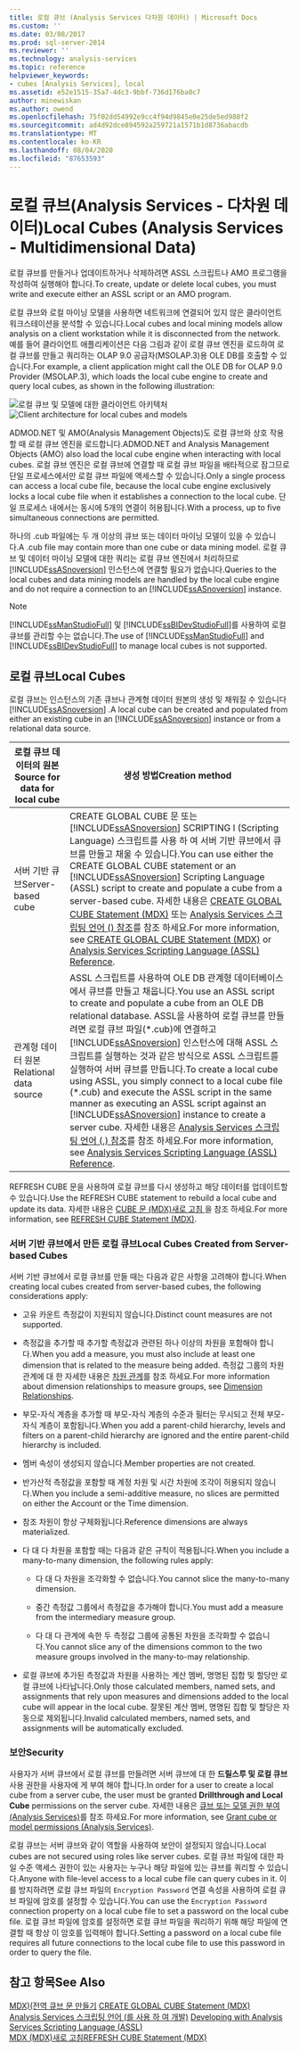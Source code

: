 ```yaml
---
title: 로컬 큐브 (Analysis Services 다차원 데이터) | Microsoft Docs
ms.custom: ''
ms.date: 03/08/2017
ms.prod: sql-server-2014
ms.reviewer: ''
ms.technology: analysis-services
ms.topic: reference
helpviewer_keywords:
- cubes [Analysis Services], local
ms.assetid: e52e1515-35a7-4dc3-9bbf-736d176ba0c7
author: minewiskan
ms.author: owend
ms.openlocfilehash: 75f02dd54992e9cc4f94d9845e0e25de5ed988f2
ms.sourcegitcommit: ad4d92dce894592a259721a1571b1d8736abacdb
ms.translationtype: MT
ms.contentlocale: ko-KR
ms.lasthandoff: 08/04/2020
ms.locfileid: "87653593"
---
```

# <a name="local-cubes-analysis-services---multidimensional-data"></a><span data-ttu-id="efc03-102">로컬 큐브(Analysis Services - 다차원 데이터)</span><span class="sxs-lookup"><span data-stu-id="efc03-102">Local Cubes (Analysis Services - Multidimensional Data)</span></span>
  <span data-ttu-id="efc03-103">로컬 큐브를 만들거나 업데이트하거나 삭제하려면 ASSL 스크립트나 AMO 프로그램을 작성하여 실행해야 합니다.</span><span class="sxs-lookup"><span data-stu-id="efc03-103">To create, update or delete local cubes, you must write and execute either an ASSL script or an AMO program.</span></span>  
  
 <span data-ttu-id="efc03-104">로컬 큐브와 로컬 마이닝 모델을 사용하면 네트워크에 연결되어 있지 않은 클라이언트 워크스테이션을 분석할 수 있습니다.</span><span class="sxs-lookup"><span data-stu-id="efc03-104">Local cubes and local mining models allow analysis on a client workstation while it is disconnected from the network.</span></span> <span data-ttu-id="efc03-105">예를 들어 클라이언트 애플리케이션은 다음 그림과 같이 로컬 큐브 엔진을 로드하여 로컬 큐브를 만들고 쿼리하는 OLAP 9.0 공급자(MSOLAP.3)용 OLE DB를 호출할 수 있습니다.</span><span class="sxs-lookup"><span data-stu-id="efc03-105">For example, a client application might call the OLE DB for OLAP 9.0 Provider (MSOLAP.3), which loads the local cube engine to create and query local cubes, as shown in the following illustration:</span></span>  
  
 <span data-ttu-id="efc03-106">![로컬 큐브 및 모델에 대한 클라이언트 아키텍처](../../../analysis-services/dev-guide/media/as-localcubearch9.gif "로컬 큐브 및 모델에 대한 클라이언트 아키텍처")</span><span class="sxs-lookup"><span data-stu-id="efc03-106">![Client architecture for local cubes and models](../../../analysis-services/dev-guide/media/as-localcubearch9.gif "Client architecture for local cubes and models")</span></span>  
  
 <span data-ttu-id="efc03-107">ADMOD.NET 및 AMO(Analysis Management Objects)도 로컬 큐브와 상호 작용할 때 로컬 큐브 엔진을 로드합니다.</span><span class="sxs-lookup"><span data-stu-id="efc03-107">ADMOD.NET and Analysis Management Objects (AMO) also load the local cube engine when interacting with local cubes.</span></span> <span data-ttu-id="efc03-108">로컬 큐브 엔진은 로컬 큐브에 연결할 때 로컬 큐브 파일을 배타적으로 잠그므로 단일 프로세스에서만 로컬 큐브 파일에 액세스할 수 있습니다.</span><span class="sxs-lookup"><span data-stu-id="efc03-108">Only a single process can access a local cube file, because the local cube engine exclusively locks a local cube file when it establishes a connection to the local cube.</span></span> <span data-ttu-id="efc03-109">단일 프로세스 내에서는 동시에 5개의 연결이 허용됩니다.</span><span class="sxs-lookup"><span data-stu-id="efc03-109">With a process, up to five simultaneous connections are permitted.</span></span>  
  
 <span data-ttu-id="efc03-110">하나의 .cub 파일에는 두 개 이상의 큐브 또는 데이터 마이닝 모델이 있을 수 있습니다.</span><span class="sxs-lookup"><span data-stu-id="efc03-110">A .cub file may contain more than one cube or data mining model.</span></span> <span data-ttu-id="efc03-111">로컬 큐브 및 데이터 마이닝 모델에 대한 쿼리는 로컬 큐브 엔진에서 처리하므로 [!INCLUDE[ssASnoversion](../../../includes/ssasnoversion-md.md)] 인스턴스에 연결할 필요가 없습니다.</span><span class="sxs-lookup"><span data-stu-id="efc03-111">Queries to the local cubes and data mining models are handled by the local cube engine and do not require a connection to an [!INCLUDE[ssASnoversion](../../../includes/ssasnoversion-md.md)] instance.</span></span>  
  
> [!NOTE]  
>  <span data-ttu-id="efc03-112">[!INCLUDE[ssManStudioFull](../../../includes/ssmanstudiofull-md.md)] 및 [!INCLUDE[ssBIDevStudioFull](../../../includes/ssbidevstudiofull-md.md)]를 사용하여 로컬 큐브를 관리할 수는 없습니다.</span><span class="sxs-lookup"><span data-stu-id="efc03-112">The use of [!INCLUDE[ssManStudioFull](../../../includes/ssmanstudiofull-md.md)] and [!INCLUDE[ssBIDevStudioFull](../../../includes/ssbidevstudiofull-md.md)] to manage local cubes is not supported.</span></span>  
  
## <a name="local-cubes"></a><span data-ttu-id="efc03-113">로컬 큐브</span><span class="sxs-lookup"><span data-stu-id="efc03-113">Local Cubes</span></span>  
 <span data-ttu-id="efc03-114">로컬 큐브는 인스턴스의 기존 큐브나 관계형 데이터 원본의 생성 및 채워질 수 있습니다 [!INCLUDE[ssASnoversion](../../../includes/ssasnoversion-md.md)] .</span><span class="sxs-lookup"><span data-stu-id="efc03-114">A local cube can be created and populated from either an existing cube in an [!INCLUDE[ssASnoversion](../../../includes/ssasnoversion-md.md)] instance or from a relational data source.</span></span>  
  
|<span data-ttu-id="efc03-115">로컬 큐브 데이터의 원본</span><span class="sxs-lookup"><span data-stu-id="efc03-115">Source for data for local cube</span></span>|<span data-ttu-id="efc03-116">생성 방법</span><span class="sxs-lookup"><span data-stu-id="efc03-116">Creation method</span></span>|  
|------------------------------------|---------------------|  
|<span data-ttu-id="efc03-117">서버 기반 큐브</span><span class="sxs-lookup"><span data-stu-id="efc03-117">Server-based cube</span></span>|<span data-ttu-id="efc03-118">CREATE GLOBAL CUBE 문 또는 [!INCLUDE[ssASnoversion](../../../includes/ssasnoversion-md.md)] SCRIPTING l (Scripting Language) 스크립트를 사용 하 여 서버 기반 큐브에서 큐브를 만들고 채울 수 있습니다.</span><span class="sxs-lookup"><span data-stu-id="efc03-118">You can use either the CREATE GLOBAL CUBE statement or an [!INCLUDE[ssASnoversion](../../../includes/ssasnoversion-md.md)] Scripting Language (ASSL) script to create and populate a cube from a server-based cube.</span></span> <span data-ttu-id="efc03-119">자세한 내용은 [CREATE GLOBAL CUBE Statement &#40;MDX&#41;](/sql/mdx/mdx-data-definition-create-global-cube) 또는 [Analysis Services 스크립팅 언어 &#40;&#41; 참조](https://docs.microsoft.com/bi-reference/assl/analysis-services-scripting-language-assl-for-xmla)를 참조 하세요.</span><span class="sxs-lookup"><span data-stu-id="efc03-119">For more information, see [CREATE GLOBAL CUBE Statement  &#40;MDX&#41;](/sql/mdx/mdx-data-definition-create-global-cube) or [Analysis Services Scripting Language &#40;ASSL&#41; Reference](https://docs.microsoft.com/bi-reference/assl/analysis-services-scripting-language-assl-for-xmla).</span></span>|  
|<span data-ttu-id="efc03-120">관계형 데이터 원본</span><span class="sxs-lookup"><span data-stu-id="efc03-120">Relational data source</span></span>|<span data-ttu-id="efc03-121">ASSL 스크립트를 사용하여 OLE DB 관계형 데이터베이스에서 큐브를 만들고 채웁니다.</span><span class="sxs-lookup"><span data-stu-id="efc03-121">You use an ASSL script to create and populate a cube from an OLE DB relational database.</span></span> <span data-ttu-id="efc03-122">ASSL을 사용하여 로컬 큐브를 만들려면 로컬 큐브 파일(\*.cub)에 연결하고 [!INCLUDE[ssASnoversion](../../../includes/ssasnoversion-md.md)] 인스턴스에 대해 ASSL 스크립트를 실행하는 것과 같은 방식으로 ASSL 스크립트를 실행하여 서버 큐브를 만듭니다.</span><span class="sxs-lookup"><span data-stu-id="efc03-122">To create a local cube using ASSL, you simply connect to a local cube file (\*.cub) and execute the ASSL script in the same manner as executing an ASSL script against an [!INCLUDE[ssASnoversion](../../../includes/ssasnoversion-md.md)] instance to create a server cube.</span></span> <span data-ttu-id="efc03-123">자세한 내용은 [Analysis Services 스크립팅 언어 &#40;,&#41; 참조](https://docs.microsoft.com/bi-reference/assl/analysis-services-scripting-language-assl-for-xmla)를 참조 하세요.</span><span class="sxs-lookup"><span data-stu-id="efc03-123">For more information, see [Analysis Services Scripting Language &#40;ASSL&#41; Reference](https://docs.microsoft.com/bi-reference/assl/analysis-services-scripting-language-assl-for-xmla).</span></span>|  
  
 <span data-ttu-id="efc03-124">REFRESH CUBE 문을 사용하여 로컬 큐브를 다시 생성하고 해당 데이터를 업데이트할 수 있습니다.</span><span class="sxs-lookup"><span data-stu-id="efc03-124">Use the REFRESH CUBE statement to rebuild a local cube and update its data.</span></span> <span data-ttu-id="efc03-125">자세한 내용은 [CUBE 문 &#40;MDX&#41;새로 고침 ](/sql/mdx/mdx-data-definition-refresh-cube)을 참조 하세요.</span><span class="sxs-lookup"><span data-stu-id="efc03-125">For more information, see [REFRESH CUBE Statement &#40;MDX&#41;](/sql/mdx/mdx-data-definition-refresh-cube).</span></span>  
  
### <a name="local-cubes-created-from-server-based-cubes"></a><span data-ttu-id="efc03-126">서버 기반 큐브에서 만든 로컬 큐브</span><span class="sxs-lookup"><span data-stu-id="efc03-126">Local Cubes Created from Server-based Cubes</span></span>  
 <span data-ttu-id="efc03-127">서버 기반 큐브에서 로컬 큐브를 만들 때는 다음과 같은 사항을 고려해야 합니다.</span><span class="sxs-lookup"><span data-stu-id="efc03-127">When creating local cubes created from server-based cubes, the following considerations apply:</span></span>  
  
-   <span data-ttu-id="efc03-128">고유 카운트 측정값이 지원되지 않습니다.</span><span class="sxs-lookup"><span data-stu-id="efc03-128">Distinct count measures are not supported.</span></span>  
  
-   <span data-ttu-id="efc03-129">측정값을 추가할 때 추가할 측정값과 관련된 하나 이상의 차원을 포함해야 합니다.</span><span class="sxs-lookup"><span data-stu-id="efc03-129">When you add a measure, you must also include at least one dimension that is related to the measure being added.</span></span> <span data-ttu-id="efc03-130">측정값 그룹의 차원 관계에 대 한 자세한 내용은 [차원 관계](../../multidimensional-models-olap-logical-cube-objects/dimension-relationships.md)를 참조 하세요.</span><span class="sxs-lookup"><span data-stu-id="efc03-130">For more information about dimension relationships to measure groups, see [Dimension Relationships](../../multidimensional-models-olap-logical-cube-objects/dimension-relationships.md).</span></span>  
  
-   <span data-ttu-id="efc03-131">부모-자식 계층을 추가할 때 부모-자식 계층의 수준과 필터는 무시되고 전체 부모-자식 계층이 포함됩니다.</span><span class="sxs-lookup"><span data-stu-id="efc03-131">When you add a parent-child hierarchy, levels and filters on a parent-child hierarchy are ignored and the entire parent-child hierarchy is included.</span></span>  
  
-   <span data-ttu-id="efc03-132">멤버 속성이 생성되지 않습니다.</span><span class="sxs-lookup"><span data-stu-id="efc03-132">Member properties are not created.</span></span>  
  
-   <span data-ttu-id="efc03-133">반가산적 측정값을 포함할 때 계정 차원 및 시간 차원에 조각이 허용되지 않습니다.</span><span class="sxs-lookup"><span data-stu-id="efc03-133">When you include a semi-additive measure, no slices are permitted on either the Account or the Time dimension.</span></span>  
  
-   <span data-ttu-id="efc03-134">참조 차원이 항상 구체화됩니다.</span><span class="sxs-lookup"><span data-stu-id="efc03-134">Reference dimensions are always materialized.</span></span>  
  
-   <span data-ttu-id="efc03-135">다 대 다 차원을 포함할 때는 다음과 같은 규칙이 적용됩니다.</span><span class="sxs-lookup"><span data-stu-id="efc03-135">When you include a many-to-many dimension, the following rules apply:</span></span>  
  
    -   <span data-ttu-id="efc03-136">다 대 다 차원을 조각화할 수 없습니다.</span><span class="sxs-lookup"><span data-stu-id="efc03-136">You cannot slice the many-to-many dimension.</span></span>  
  
    -   <span data-ttu-id="efc03-137">중간 측정값 그룹에서 측정값을 추가해야 합니다.</span><span class="sxs-lookup"><span data-stu-id="efc03-137">You must add a measure from the intermediary measure group.</span></span>  
  
    -   <span data-ttu-id="efc03-138">다 대 다 관계에 속한 두 측정값 그룹에 공통된 차원을 조각화할 수 없습니다.</span><span class="sxs-lookup"><span data-stu-id="efc03-138">You cannot slice any of the dimensions common to the two measure groups involved in the many-to-may relationship.</span></span>  
  
-   <span data-ttu-id="efc03-139">로컬 큐브에 추가된 측정값과 차원을 사용하는 계산 멤버, 명명된 집합 및 할당만 로컬 큐브에 나타납니다.</span><span class="sxs-lookup"><span data-stu-id="efc03-139">Only those calculated members, named sets, and assignments that rely upon measures and dimensions added to the local cube will appear in the local cube.</span></span> <span data-ttu-id="efc03-140">잘못된 계산 멤버, 명명된 집합 및 할당은 자동으로 제외됩니다.</span><span class="sxs-lookup"><span data-stu-id="efc03-140">Invalid calculated members, named sets, and assignments will be automatically excluded.</span></span>  
  
### <a name="security"></a><span data-ttu-id="efc03-141">보안</span><span class="sxs-lookup"><span data-stu-id="efc03-141">Security</span></span>  
 <span data-ttu-id="efc03-142">사용자가 서버 큐브에서 로컬 큐브를 만들려면 서버 큐브에 대 한 **드릴스루 및 로컬 큐브** 사용 권한을 사용자에 게 부여 해야 합니다.</span><span class="sxs-lookup"><span data-stu-id="efc03-142">In order for a user to create a local cube from a server cube, the user must be granted **Drillthrough and Local Cube** permissions on the server cube.</span></span> <span data-ttu-id="efc03-143">자세한 내용은 [큐브 또는 모델 권한 부여 &#40;Analysis Services&#41;](../../multidimensional-models/grant-cube-or-model-permissions-analysis-services.md)를 참조 하세요.</span><span class="sxs-lookup"><span data-stu-id="efc03-143">For more information, see [Grant cube or model permissions &#40;Analysis Services&#41;](../../multidimensional-models/grant-cube-or-model-permissions-analysis-services.md).</span></span>  
  
 <span data-ttu-id="efc03-144">로컬 큐브는 서버 큐브와 같이 역할을 사용하여 보안이 설정되지 않습니다.</span><span class="sxs-lookup"><span data-stu-id="efc03-144">Local cubes are not secured using roles like server cubes.</span></span> <span data-ttu-id="efc03-145">로컬 큐브 파일에 대한 파일 수준 액세스 권한이 있는 사용자는 누구나 해당 파일에 있는 큐브를 쿼리할 수 있습니다.</span><span class="sxs-lookup"><span data-stu-id="efc03-145">Anyone with file-level access to a local cube file can query cubes in it.</span></span> <span data-ttu-id="efc03-146">이를 방지하려면 로컬 큐브 파일의 `Encryption Password` 연결 속성을 사용하여 로컬 큐브 파일에 암호를 설정할 수 있습니다.</span><span class="sxs-lookup"><span data-stu-id="efc03-146">You can use the `Encryption Password` connection property on a local cube file to set a password on the local cube file.</span></span> <span data-ttu-id="efc03-147">로컬 큐브 파일에 암호를 설정하면 로컬 큐브 파일을 쿼리하기 위해 해당 파일에 연결할 때 항상 이 암호를 입력해야 합니다.</span><span class="sxs-lookup"><span data-stu-id="efc03-147">Setting a password on a local cube file requires all future connections to the local cube file to use this password in order to query the file.</span></span>  
  
## <a name="see-also"></a><span data-ttu-id="efc03-148">참고 항목</span><span class="sxs-lookup"><span data-stu-id="efc03-148">See Also</span></span>  
 <span data-ttu-id="efc03-149">[MDX&#41;&#40;전역 큐브 문 만들기](/sql/mdx/mdx-data-definition-create-global-cube) </span><span class="sxs-lookup"><span data-stu-id="efc03-149">[CREATE GLOBAL CUBE Statement  &#40;MDX&#41;](/sql/mdx/mdx-data-definition-create-global-cube) </span></span>  
 <span data-ttu-id="efc03-150">[Analysis Services 스크립팅 언어 &#40;를 사용 하 여 개발&#41;](../scripting-language-assl/developing-with-analysis-services-scripting-language-assl.md) </span><span class="sxs-lookup"><span data-stu-id="efc03-150">[Developing with Analysis Services Scripting Language &#40;ASSL&#41;](../scripting-language-assl/developing-with-analysis-services-scripting-language-assl.md) </span></span>  
 [<span data-ttu-id="efc03-151">MDX &#40;MDX&#41;새로 고침</span><span class="sxs-lookup"><span data-stu-id="efc03-151">REFRESH CUBE Statement &#40;MDX&#41;</span></span>](/sql/mdx/mdx-data-definition-refresh-cube)  
  
  
